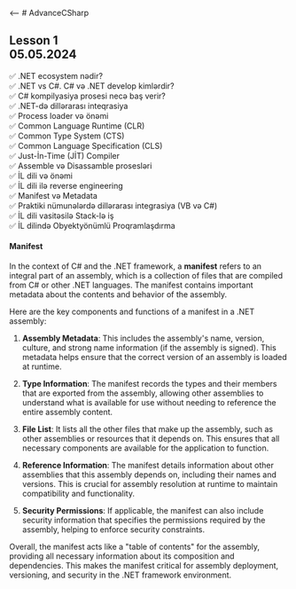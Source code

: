 <-- # AdvanceCSharp

<h2>Lesson 1 <br> 05.05.2024 </h1>

✅ .NET ecosystem nədir?
<br>
✅ .NET vs C#. C# və .NET develop kimlərdir?
<br>
✅ C# kompilyasiya prosesi necə baş verir?
<br>
✅ .NET-də dillərarası inteqrasiya
<br>
✅ Process loader və önəmi
<br>
✅ Common Language Runtime (CLR)
<br>
✅ Common Type System (CTS)
<br>
✅ Common Language Specification (CLS)
<br>
✅ Just-İn-Time (JİT) Compiler
<br>
✅ Assemble və Disassamble prosesləri
<br>
✅ İL dili və önəmi
<br>
✅ İL dili ilə reverse engineering
<br>
✅ Manifest və Metadata
<br>
✅ Praktiki nümunələrdə dillərarası integrasiya (VB və C#)
<br>
✅ İL dili vasitəsilə Stack-lə iş
<br>
✅ İL dilində Obyektyönümlü Proqramlaşdırma
<br>

<h4> Manifest </h4>

In the context of C# and the .NET framework, a **manifest** refers to an integral part of an assembly, which is a collection of files that are compiled from C# or other .NET languages. The manifest contains important metadata about the contents and behavior of the assembly.

Here are the key components and functions of a manifest in a .NET assembly:

1. **Assembly Metadata**: This includes the assembly's name, version, culture, and strong name information (if the assembly is signed). This metadata helps ensure that the correct version of an assembly is loaded at runtime.

2. **Type Information**: The manifest records the types and their members that are exported from the assembly, allowing other assemblies to understand what is available for use without needing to reference the entire assembly content.

3. **File List**: It lists all the other files that make up the assembly, such as other assemblies or resources that it depends on. This ensures that all necessary components are available for the application to function.

4. **Reference Information**: The manifest details information about other assemblies that this assembly depends on, including their names and versions. This is crucial for assembly resolution at runtime to maintain compatibility and functionality.

5. **Security Permissions**: If applicable, the manifest can also include security information that specifies the permissions required by the assembly, helping to enforce security constraints.

Overall, the manifest acts like a "table of contents" for the assembly, providing all necessary information about its composition and dependencies. This makes the manifest critical for assembly deployment, versioning, and security in the .NET framework environment.
